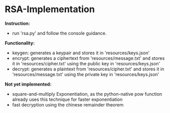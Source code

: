 # RSA-Implementation

**Instruction:**
* run 'rsa.py' and follow the console guidance.

**Functionality:**
* keygen: generates a keypair and stores it in 'resources/keys.json'
* encrypt: generates a ciphertext from 'resources/message.txt' and stores it in 'resources/cipher.txt' using the public key in 'resources/keys.json'
* decrypt: generates a plaintext from 'resources/cipher.txt' and stores it in 'resources/message.txt' using the private key in 'resources/keys.json'

**Not yet implemented:**
* square-and-multiply Exponentiation, as the python-native pow function already uses this technique for faster exponentiation
* fast decryption using the chinese remainder theorem
